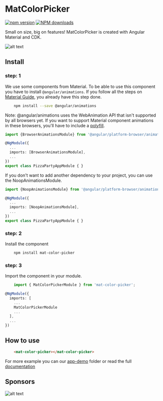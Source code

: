 # MatColorPicker

<span class="badge-npmversion">[![npm version](https://badge.fury.io/js/mat-color-picker.svg)](https://badge.fury.io/js/mat-color-picker)</span>
<span class="badge-npmdownloads"><a href="https://npmjs.org/package/mat-color-picker" title="View this project on NPM"><img src="https://img.shields.io/badge/downloads-450%2Fmonth-brightgreen.svg" alt="NPM downloads" /></a></span>

Small on size, big on features! MatColorPicker is created with Angular Material and CDK.

![alt text](https://github.com/tiaguinho/mat-color-picker/raw/master/images/screenshot-1.png "Screenshot")

## Install

### step: 1
We use some components from Material. To be able to use this component you have to install ```@angular/animations```. If you follow all the steps on [Material Guide](https://material.angular.io/guide/getting-started), you already have this step done.

```bash
    npm install --save @angular/animations
```

Note: @angular/animations uses the WebAnimation API that isn't supported by all browsers yet. If you want to support Material component animations in these browsers, you'll have to include a [polyfill](https://github.com/web-animations/web-animations-js).

```typescript
import {BrowserAnimationsModule} from '@angular/platform-browser/animations';

@NgModule({
  ...
  imports: [BrowserAnimationsModule],
  ...
})
export class PizzaPartyAppModule { }
```

If you don't want to add another dependency to your project, you can use the NoopAnimationsModule.

```typescript
import {NoopAnimationsModule} from '@angular/platform-browser/animations';

@NgModule({
  ...
  imports: [NoopAnimationsModule],
  ...
})
export class PizzaPartyAppModule { }
```

### step: 2

Install the component

```bash
    npm install mat-color-picker
```

### step: 3

Import the component in your module.

```typescript
    import { MatColorPickerModule } from 'mat-color-picker';

@NgModule({
  imports: [
    ...
    MatColorPickerModule
    ...
  ],
  ...
})
```
## How to use

```html
    <mat-color-picker></mat-color-picker>
```

For more example you can our [app-demo](https://github.com/tiaguinho/mat-color-picker/blob/master/demo-app) folder or read the full [documentation](https://github.com/tiaguinho/mat-color-picker/wiki)

## Sponsors

![alt text](https://github.com/tiaguinho/mat-color-picker/raw/master/images/sponsor-egoi.png "E-goi")
